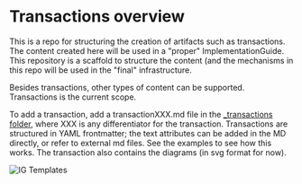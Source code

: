 # Transactions overview

This is a repo for structuring the creation of artifacts such as transactions. The content created here will be used in a "proper" ImplementationGuide. This repository is a scaffold to structure the content (and the mechanisms in this repo will be used in the "final" infrastructure.

Besides transactions, other types of content can be supported. Transactions is the current scope.

To add a transaction, add a transactionXXX.md file in the [_transactions folder](https://github.com/costateixeira/gendocs/tree/gh-pages/_transactions), where XXX is any differentiator for the transaction.
Transactions are structured in YAML frontmatter; the text attributes can be added in the MD directly, or refer to external md files. See the examples to see how this works.
The transaction also contains the diagrams (in svg format for now).

![IG Templates](http://www.plantuml.com/plantuml/proxy?cache=no&src=https://raw.githubusercontent.com/costateixeira/gendocs/main/docs/transaction_model.plantuml)
